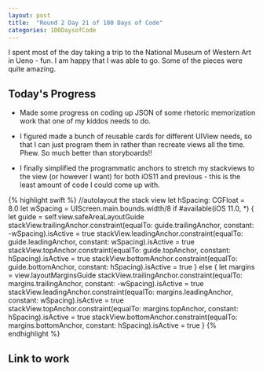 ```yaml
---
layout: post
title:  "Round 2 Day 21 of 100 Days of Code"
categories: 100DaysofCode
---
```


I spent most of the day taking a trip to the National Museum of Western Art in Ueno - fun. I am happy that I was able to go. Some of the pieces were quite amazing. 

## Today's Progress
+ Made some progress on coding up JSON of some rhetoric memorization work that one of my kiddos needs to do. 

+ I figured made a bunch of reusable cards for different UIView needs, so that I can just program them in rather than recreate views all the time. Phew. So much better than storyboards!!

+ I finally simplified the programmatic anchors to stretch my stackviews to the view (or however I want) for both iOS11 and previous - this is the least amount of code I could come up with. 

{% highlight swift %}
//autolayout the stack view
let hSpacing: CGFloat = 8.0
let wSpacing = UIScreen.main.bounds.width/8
if #available(iOS 11.0, *) {
    let guide = self.view.safeAreaLayoutGuide
    stackView.trailingAnchor.constraint(equalTo: guide.trailingAnchor, constant: -wSpacing).isActive = true
    stackView.leadingAnchor.constraint(equalTo: guide.leadingAnchor, constant: wSpacing).isActive = true
    stackView.topAnchor.constraint(equalTo: guide.topAnchor, constant: hSpacing).isActive = true
    stackView.bottomAnchor.constraint(equalTo: guide.bottomAnchor, constant: hSpacing).isActive = true
}
else {
    let margins = view.layoutMarginsGuide
    stackView.trailingAnchor.constraint(equalTo: margins.trailingAnchor, constant: -wSpacing).isActive = true
    stackView.leadingAnchor.constraint(equalTo: margins.leadingAnchor, constant: wSpacing).isActive = true
    stackView.topAnchor.constraint(equalTo: margins.topAnchor, constant: hSpacing).isActive = true
    stackView.bottomAnchor.constraint(equalTo: margins.bottomAnchor, constant: hSpacing).isActive = true
}
{% endhighlight %}

## Link to work
